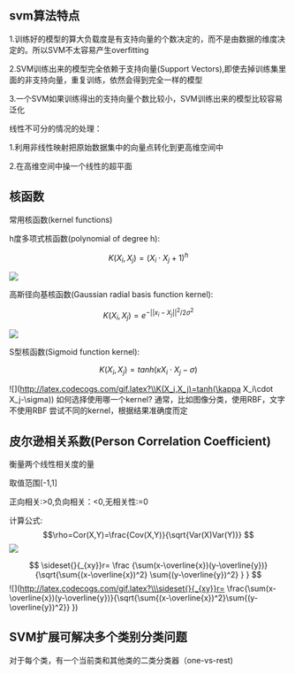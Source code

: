 ## svm算法特点
1.训练好的模型的算大负载度是有支持向量的个数决定的，而不是由数据的维度决定的。所以SVM不太容易产生overfitting

2.SVM训练出来的模型完全依赖于支持向量(Support Vectors),即使去掉训练集里面的非支持向量，重复训练，依然会得到完全一样的模型

3.一个SVM如果训练得出的支持向量个数比较小，SVM训练出来的模型比较容易泛化

线性不可分的情况的处理：

1.利用非线性映射把原始数据集中的向量点转化到更高维空间中

2.在高维空间中操一个线性的超平面

## 核函数

常用核函数(kernel functions)

h度多项式核函数(polynomial of degree h): 

$$ K(X_i,X_j)=(X_i \cdot X_j + 1)^h $$

![](http://latex.codecogs.com/gif.latex?\\K(X_i,X_j)=(X_i\cdotX_j+1)^h)

高斯径向基核函数(Gaussian radial basis function kernel):

$$ K(X_i,X_j)=e^{-{||x_i-X_j||}^2/2\sigma^2}$$

![](http://latex.codecogs.com/gif.latex?\\K(X_i,X_j)=e^{-{||x_i-X_j||}^2/2\sigma^2})

S型核函数(Sigmoid function kernel):

$$ K(X_i,X_j)=tanh(\kappa X_i \cdot X_j - \sigma) $$

![](http://latex.codecogs.com/gif.latex?\\K(X_i,X_j)=tanh(\kappa X_i\cdot X_j-\sigma))
如何选择使用哪一个kernel?
通常，比如图像分类，使用RBF，文字不使用RBF
尝试不同的kernel，根据结果准确度而定

## 皮尔逊相关系数(Person Correlation Coefficient)
衡量两个线性相关度的量

取值范围[-1,1]

正向相关:>0,负向相关：<0,无相关性:=0

计算公式:
$$\rho=Cor(X,Y)=\frac{Cov(X,Y)}{\sqrt{Var(X)Var(Y)}} $$
![](http://latex.codecogs.com/gif.latex?\\rho=Cor(X,Y)=\frac{Cov(X,Y)}{\sqrt{Var(X)Var(Y)}})

$$ \sideset{}{_{xy}}r= \frac {\sum(x-\overline{x})(y-\overline{y})} {\sqrt{\sum{(x-\overline{x})^2} \sum{(y-\overline{y})^2} } } $$
![](http://latex.codecogs.com/gif.latex?\\\sideset{}{_{xy}}r= \frac{\sum(x-\overline{x})(y-\overline{y})}{\sqrt{\sum{(x-\overline{x})^2}\sum{(y-\overline{y})^2}} })


## SVM扩展可解决多个类别分类问题
对于每个类，有一个当前类和其他类的二类分类器（one-vs-rest)



